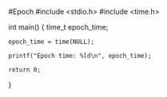 #Epoch 
#include <stdio.h>
#include <time.h>

int main() {
    time_t epoch_time;

    epoch_time = time(NULL);

    printf("Epoch time: %ld\n", epoch_time);

    return 0;
}
